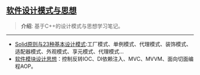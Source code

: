 ## [软件设计模式与思想](#)
> **介绍**: 基于C++的设计模式与思想学习笔记。
---

- [Solid原则与23种基本设计模式](/docs/patterns/platform-patterns):工厂模式、单例模式、代理模式、装饰模式、适配器模式、外观模式、享元模式、代理模式...
- [软件模块设计思想](/docs/patterns/comprehensive)：控制反转IOC、DI依赖注入、MVC、MVVM、面向切面编程AOP。